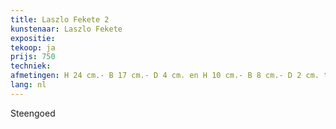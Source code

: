 ```yaml
---
title: Laszlo Fekete 2
kunstenaar: Laszlo Fekete
expositie:
tekoop: ja
prijs: 750
techniek: 
afmetingen: H 24 cm.- B 17 cm.- D 4 cm. en H 10 cm.- B 8 cm.- D 2 cm. tweemaal
lang: nl
---
```


Steengoed